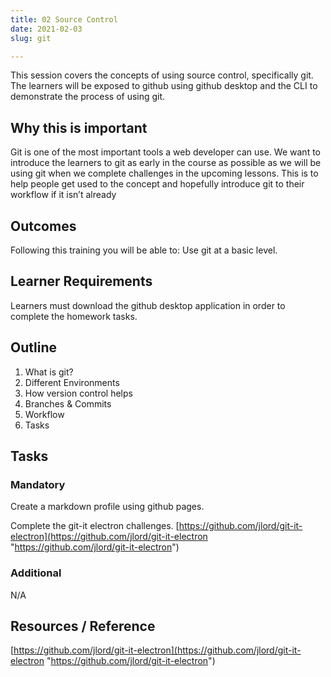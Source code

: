 ```yaml
---
title: 02 Source Control
date: 2021-02-03
slug: git

---
```

This session covers the concepts of using source control, specifically git. The learners will be exposed to github using github desktop and the CLI to demonstrate the process of using git.

## **Why this is important**

Git is one of the most important tools a web developer can use. We want to introduce the learners to git as early in the course as possible as we will be using git when we complete challenges in the upcoming lessons. This is to help people get used to the concept and hopefully introduce git to their workflow if it isn’t already

## **Outcomes**

Following this training you will be able to: Use git at a basic level.

## **Learner Requirements**

Learners must download the github desktop application in order to complete the homework tasks.

## **Outline**

1. What is git?
2. Different Environments
3. How version control helps
4. Branches & Commits
5. Workflow
6. Tasks

## **Tasks**

### **Mandatory**

Create a markdown profile using github pages.

Complete the git-it electron challenges. [https://github.com/jlord/git-it-electron](https://github.com/jlord/git-it-electron "https://github.com/jlord/git-it-electron")

### **Additional**

N/A

## **Resources / Reference**

[https://github.com/jlord/git-it-electron](https://github.com/jlord/git-it-electron "https://github.com/jlord/git-it-electron")